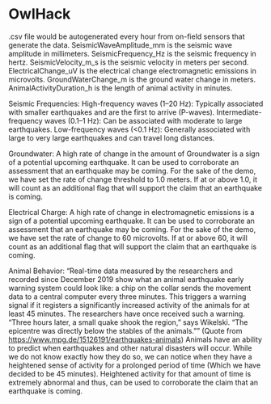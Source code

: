 # OwlHack

.csv file would be autogenerated every hour from on-field sensors that generate the data.
SeismicWaveAmplitude_mm is the seismic wave amplitude in millimeters.
SeismicFrequency_Hz is the seismic frequency in hertz.
SeismicVelocity_m_s is the seismic velocity in meters per second.
ElectricalChange_uV is the electrical change electromagnetic emissions in microvolts.
GroundWaterChange_m is the ground water change in meters.
AnimalActivityDuration_h is the length of animal activity in minutes.

Seismic Frequencies:
High-frequency waves (1–20 Hz): Typically associated with smaller earthquakes and are the first to arrive (P-waves).
Intermediate-frequency waves (0.1–1 Hz): Can be associated with moderate to large earthquakes.
Low-frequency waves (<0.1 Hz): Generally associated with large to very large earthquakes and can travel long distances.

Groundwater:
A high rate of change in the amount of Groundwater is a sign of a potential upcoming earthquake. It can be used to corroborate an assessment that an earthquake may be coming. For the sake of the demo, we have set the rate of change threshold to 1.0 meters. If at or above 1.0, it will count as an additional flag that will support the claim that an earthquake is coming.

Electrical Charge:
A high rate of change in electromagnetic emissions is a sign of a potential upcoming earthquake. It can be used to corroborate an assessment that an earthquake may be coming. For the sake of the demo, we have set the rate of change to 60 microvolts. If at or above 60, it will count as an additional flag that will support the claim that an earthquake is coming.

Animal Behavior:
“Real-time data measured by the researchers and recorded since December 2019 show what an animal earthquake early warning system could look like: a chip on the collar sends the movement data to a central computer every three minutes. This triggers a warning signal if it registers a significantly increased activity of the animals for at least 45 minutes. The researchers have once received such a warning. “Three hours later, a small quake shook the region,” says Wikelski. “The epicentre was directly below the stables of the animals.””
(Quote from https://www.mpg.de/15126191/earthquakes-animals)
Animals have an ability to predict when earthquakes and other natural disasters will occur. While we do not know exactly how they do so, we can notice when they have a heightened sense of activity for a prolonged period of time (Which we have decided to be 45 minutes). Heightened activity for that amount of time is extremely abnormal and thus, can be used to corroborate the claim that an earthquake is coming.